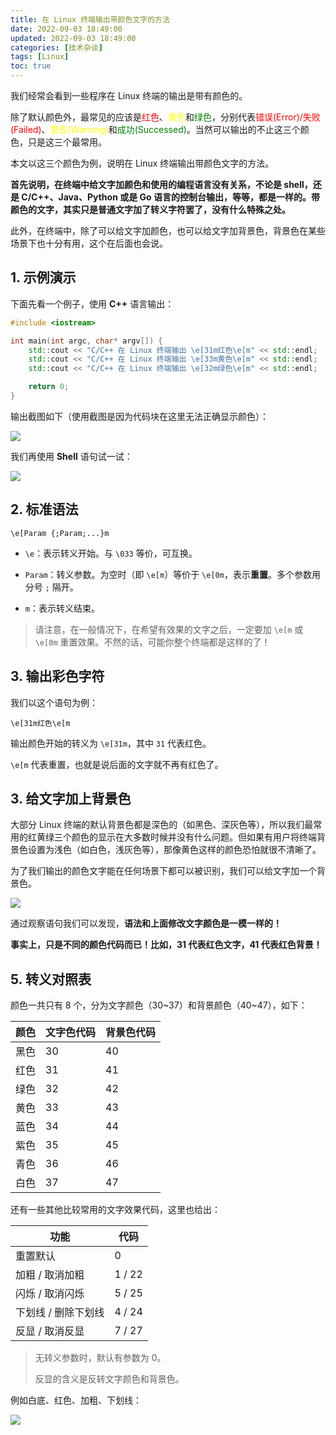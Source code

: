 ```yaml
---
title: 在 Linux 终端输出带颜色文字的方法
date: 2022-09-03 18:49:00
updated: 2022-09-03 18:49:00
categories: [技术杂谈]
tags: [Linux]
toc: true
---
```


我们经常会看到一些程序在 Linux 终端的输出是带有颜色的。

除了默认颜色外，最常见的应该是<font color=red>红色</font>、<font color=yellow>黄色</font>和<font color=green>绿色</font>，分别代表<font color=red>错误(Error)/失败(Failed)</font>、<font color=yellow>警告(Warning)</font>和<font color=green>成功(Successed)</font>。当然可以输出的不止这三个颜色，只是这三个最常用。

本文以这三个颜色为例，说明在 Linux 终端输出带颜色文字的方法。

**首先说明，在终端中给文字加颜色和使用的编程语言没有关系，不论是 shell，还是 C/C++、Java、Python 或是 Go 语言的控制台输出，等等，都是一样的。带颜色的文字，其实只是普通文字加了转义字符罢了，没有什么特殊之处。**

此外，在终端中，除了可以给文字加颜色，也可以给文字加背景色，背景色在某些场景下也十分有用，这个在后面也会说。



## 1. 示例演示



下面先看一个例子，使用 **C++** 语言输出：

```cpp
#include <iostream>

int main(int argc, char* argv[]) {
    std::cout << "C/C++ 在 Linux 终端输出 \e[31m红色\e[m" << std::endl;
    std::cout << "C/C++ 在 Linux 终端输出 \e[33m黄色\e[m" << std::endl;
    std::cout << "C/C++ 在 Linux 终端输出 \e[32m绿色\e[m" << std::endl;

    return 0;
}
```

输出截图如下（使用截图是因为代码块在这里无法正确显示颜色）：

![](C:\Users\micro\AppData\Roaming\marktext\images\2022-09-03-20-31-27-image.png)

我们再使用 **Shell** 语句试一试：

![](C:\Users\micro\AppData\Roaming\marktext\images\2022-09-03-20-35-46-image.png)



## 2. 标准语法

```
\e[Param {;Param;...}m
```

* `\e`：表示转义开始。与 `\033` 等价，可互换。

* `Param`：转义参数。为空时（即 `\e[m`）等价于 `\e[0m`，表示**重置**。多个参数用分号 `;` 隔开。

* `m`：表示转义结束。



> 请注意，在一般情况下，在希望有效果的文字之后，一定要加 `\e[m` 或 `\e[0m` 重置效果。不然的话，可能你整个终端都是这样的了！



## 3. 输出彩色字符



我们以这个语句为例：

```
\e[31m红色\e[m
```

输出颜色开始的转义为 `\e[31m`，其中 `31` 代表红色。

`\e[m` 代表重置，也就是说后面的文字就不再有红色了。



## 3. 给文字加上背景色

大部分 Linux 终端的默认背景色都是深色的（如黑色、深灰色等），所以我们最常用的红黄绿三个颜色的显示在大多数时候并没有什么问题。但如果有用户将终端背景色设置为浅色（如白色，浅灰色等），那像黄色这样的颜色恐怕就很不清晰了。

为了我们输出的颜色文字能在任何场景下都可以被识别，我们可以给文字加一个背景色。

![](C:\Users\micro\AppData\Roaming\marktext\images\2022-09-03-20-55-53-image.png)

通过观察语句我们可以发现，**语法和上面修改文字颜色是一模一样的！**

**事实上，只是不同的颜色代码而已！比如，31 代表红色文字，41 代表红色背景！**



## 5. 转义对照表

颜色一共只有 8 个，分为文字颜色（30~37）和背景颜色（40~47），如下：

| 颜色  | 文字色代码 | 背景色代码 |
| --- | ----- | ----- |
| 黑色  | 30    | 40    |
| 红色  | 31    | 41    |
| 绿色  | 32    | 42    |
| 黄色  | 33    | 43    |
| 蓝色  | 34    | 44    |
| 紫色  | 35    | 45    |
| 青色  | 36    | 46    |
| 白色  | 37    | 47    |

还有一些其他比较常用的文字效果代码，这里也给出：

| 功能          | 代码     |
| ----------- | ------ |
| 重置默认        | 0      |
| 加粗 / 取消加粗   | 1 / 22 |
| 闪烁 / 取消闪烁   | 5 / 25 |
| 下划线 / 删除下划线 | 4 / 24 |
| 反显 / 取消反显   | 7 / 27 |

> 无转义参数时，默认有参数为 0。
> 
> 反显的含义是反转文字颜色和背景色。



例如白底、红色、加粗、下划线：

![](C:\Users\micro\AppData\Roaming\marktext\images\2022-09-03-21-06-59-image.png)


